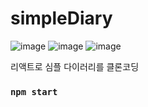 # simpleDiary
![image](https://user-images.githubusercontent.com/86208370/178137068-a9a5773f-a2c8-4b66-ba85-876573f30fdd.png)
![image](https://user-images.githubusercontent.com/86208370/178147088-b1f62a21-28d7-49e7-87f8-129aa65219f4.png)
![image](https://user-images.githubusercontent.com/86208370/178152426-5467cfe4-00f9-4ca1-8c0d-be7ccb2a1338.png)


리액트로 심플 다이러리를 클론코딩


### `npm start`


